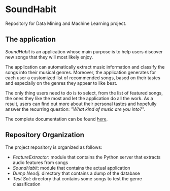 # SoundHabit
Repository for Data Mining and Machine Learning project.

## The application
*SoundHabit* is an application whose main purpose is to help users discover new songs that they will most likely enjoy.

The application can automatically extract music information and classify the songs into their musical genres. Moreover, the application generates for each user a customized list of recommended songs, based on their tastes and especially on the genres they appear to like best.

The only thing users need to do is to select, from the list of featured songs, the ones they like the most and let the application do all the work. As a result, users can find out more about their personal tastes and hopefully answer the recurring question: *"What kind of music are you into?"*.

The complete documentation can be found [here](https://github.com/danielecioffo/SoundHabit/blob/main/SoundHabit%20documentation.pdf).

## Repository Organization
The project repository is organized as follows:
* *FeatureExtractor*: module that contains the Python server that extracts audio features from songs
* *SoundHabit*: module that contains the actual application
* *Dump Neo4j*: directory that contains a dump of the database
* *Test Set*: directory that contains some songs to test the genre classification
